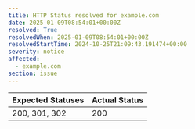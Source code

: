 ```yaml
---
title: HTTP Status resolved for example.com
date: 2025-01-09T08:54:01+00:00Z
resolved: True
resolvedWhen: 2025-01-09T08:54:01+00:00Z
resolvedStartTime: 2024-10-25T21:09:43.191474+00:00
severity: notice
affected:
  - example.com
section: issue
---
```


| Expected Statuses | Actual Status  |
|-------------------|----------------|
| 200, 301, 302 | 200 |
